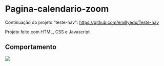 # Pagina-calendario-zoom

Continuação do projeto "teste-nav": https://github.com/emillyedu/Teste-nav 

Projeto feito com HTML, CSS e Javascript

## Comportamento

![](https://github.com/emillyedu/pagina-calendario-zoom/blob/main/assets/comportamento.gif)
